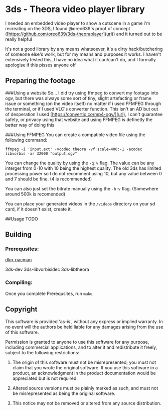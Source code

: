 # 3ds - Theora video player library

I needed an embedded video player to show a cutscene in a game i'm recreating on the 3DS, I found @oreo639's proof of concept ([https://github.com/oreo639/3ds-theoraplayer](url)) and it turned out to be really helpful

It's not a good library by any means whatsoever, it's a dirty hack/butchering of someone else's work, but for my means and purposes it works. I haven't extensively tested this, I have no idea what it can/can't do, and I formally apologise if this pisses anyone off



## Preparing the footage
###Using a website
So... I did try using ffmpeg to convert my footage into ogv, but there was always some sort of tiny, slight artefacting or frame issue or something (on the video itself) no matter if i used FFMPEG through the terminal, or if I used VLC's converter function. This isn't an AD but out of desperation I used [https://convertio.co/mp4-ogv/](url), I can't guarantee safety, or privacy using that website and using FFMPEG is definetly the better way of doing this

###Using FFMPEG
You can create a compatible video file using the following command:

`ffmpeg -i 'input.ext' -vcodec theora -vf scale=400:-1 -acodec libvorbis -ar 32000 "output.ogv"`

You can change the quality by using the `-q:v` flag. The value can be any interger from 0-10 with 10 being the highest quality.
The old 3ds has limited processing power so I do not recomment using 10, but any value between 0 and 7 should be fine. (4 is recommended)

You can also just set the bitrate manually using the `-b:v` flag. (Somewhere around 500k is recomended)

You can place your generated videos in the `/videos` directory on your sd card, if it doesn't exist, create it.

##Usage
TODO

## Building
### Prerequsites:

[dkp-pacman](https://devkitpro.org/wiki/Getting_Started)

3ds-dev 3ds-libvorbisidec 3ds-libtheora

### Compiling:

Once you complete Prerequsites, run `make`.



## Copyright
This software is provided 'as-is', without any express or implied
warranty. In no event will the authors be held liable for any damages
arising from the use of this software.

Permission is granted to anyone to use this software for any purpose,
including commercial applications, and to alter it and redistribute it
freely, subject to the following restrictions:

   1. The origin of this software must not be misrepresented; you must not
   claim that you wrote the original software. If you use this software
   in a product, an acknowledgment in the product documentation would be
   appreciated but is not required.

   2. Altered source versions must be plainly marked as such, and must not be
   misrepresented as being the original software.

   3. This notice may not be removed or altered from any source
   distribution.

